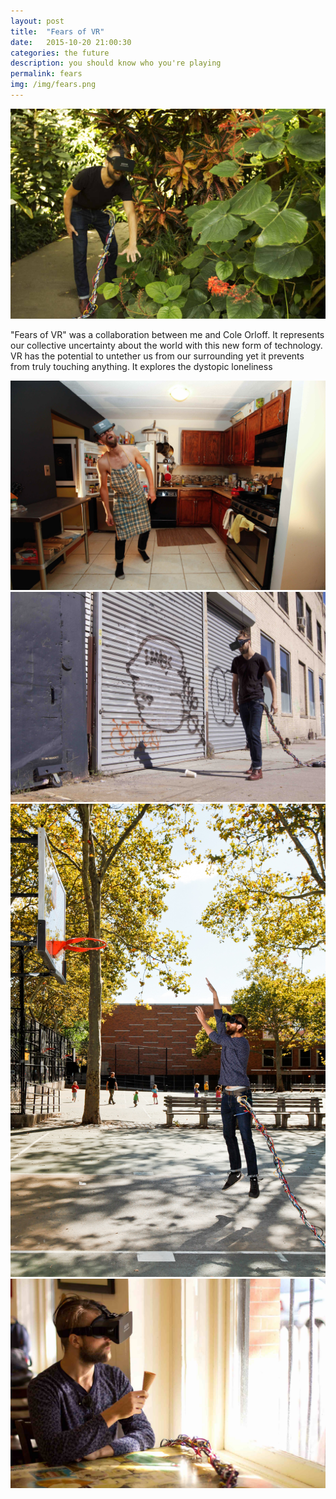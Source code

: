 ```yaml
---
layout: post
title:  "Fears of VR"
date:   2015-10-20 21:00:30
categories: the future
description: you should know who you're playing
permalink: fears
img: /img/fears.png
---
```



<div class="col-xs-12">
		<img src="/img/fears-5.jpg" class="img-responsive center-block" alt="Responsive image">
</div>
<p >
	"Fears of VR" was a collaboration between me and Cole Orloff. It represents our collective uncertainty about the world with this new form of technology. VR has the potential to untether us from our surrounding yet it prevents from truly touching anything. It explores the dystopic loneliness 
</p>
<div class="col-xs-12">
	<img src="/img/fears-2.jpg" class="img-responsive center-block" alt="Responsive image">
</div>
<div class="col-xs-12">
	<img src="/img/fears-3.jpg" class="img-responsive center-block" alt="Responsive image">
</div>
<div class="col-xs-12">
		<img src="/img/fears.jpg" class="img-responsive center-block" alt="Responsive image">
</div>

<div class="col-xs-12">
		<img src="/img/fears-4.jpg" class="img-responsive center-block" alt="Responsive image">
</div>

<!-- Check out the [Jekyll docs][jekyll] for more info on how to get the most out of Jekyll. File all bugs/feature requests at [Jekyll’s GitHub repo][jekyll-gh]. If you have questions, you can ask them on [Jekyll’s dedicated Help repository][jekyll-help]. -->

[jekyll]:      http://jekyllrb.com
[jekyll-gh]:   https://github.com/jekyll/jekyll
[jekyll-help]: https://github.com/jekyll/jekyll-help
